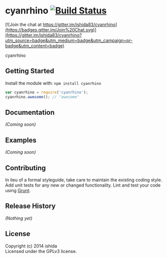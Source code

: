 # cyanrhino [![Build Status](https://secure.travis-ci.org/ishida/cyanrhino.png?branch=master)](http://travis-ci.org/ishida/cyanrhino)

[![Join the chat at https://gitter.im/ishida83/cyanrhino](https://badges.gitter.im/Join%20Chat.svg)](https://gitter.im/ishida83/cyanrhino?utm_source=badge&utm_medium=badge&utm_campaign=pr-badge&utm_content=badge)

cyanrhino

## Getting Started
Install the module with: `npm install cyanrhino`

```javascript
var cyanrhino = require('cyanrhino');
cyanrhino.awesome(); // "awesome"
```

## Documentation
_(Coming soon)_

## Examples
_(Coming soon)_

## Contributing
In lieu of a formal styleguide, take care to maintain the existing coding style. Add unit tests for any new or changed functionality. Lint and test your code using [Grunt](http://gruntjs.com/).

## Release History
_(Nothing yet)_

## License
Copyright (c) 2014 ishida  
Licensed under the GPLv3 license.
